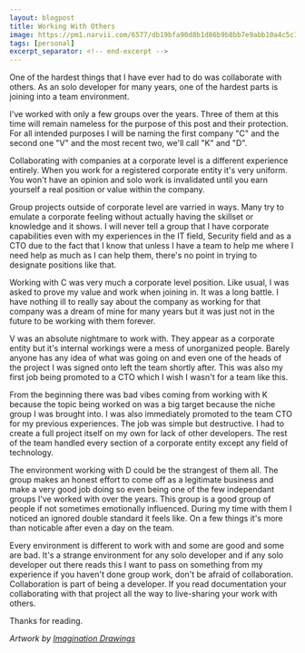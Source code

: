 ```yaml
---
layout: blogpost
title: Working With Others
image: https://pm1.narvii.com/6577/db19bfa90d8b1d86b9b8bb7e9abb10a4c5c14743_hq.jpg
tags: [personal]
excerpt_separator: <!-- end-excerpt -->
---
```

One of the hardest things that I have ever had to do was collaborate with others.
As an solo developer for many years, one of the hardest parts is joining into a team
environment.

<!-- end-excerpt -->

I've worked with only a few groups over the years. Three of them at this time will remain
nameless for the purpose of this post and their protection. For all intended purposes
I will be naming the first company "C" and the second one "V" and the most recent two, 
we'll call "K" and "D".

Collaborating with companies at a corporate level is a different experience entirely.
When you work for a registered corporate entity it's very uniform. You won't have
an opinion and solo work is invalidated until you earn yourself a real position or
value within the company. 

Group projects outside of corporate level are varried in ways. Many try to emulate
a corporate feeling without actually having the skillset or knowledge and it shows.
I will never tell a group that I have corporate capabilities even with my experiences
in the IT field, Security field and as a CTO due to the fact that I know that unless
I have a team to help me where I need help as much as I can help them, there's no
point in trying to designate positions like that.

Working with C was very much a corporate level position. Like usual, I was asked to prove
my value and work when joining in. It was a long battle. I have nothing ill to really say
about the company as working for that company was a dream of mine for many years but
it was just not in the future to be working with them forever.

V was an absolute nightmare to work with. They appear as a corporate entity but it's internal
workings were a mess of unorganized people. Barely anyone has any idea of what was going on
and even one of the heads of the project I was signed onto left the team shortly after. 
This was also my first job being promoted to a CTO which I wish I wasn't for a team like this.

From the beginning there was bad vibes coming from working with K because the topic being worked
on was a big target because the niche group I was brought into. I was also immediately promoted
to the team CTO for my previous experiences. The job was simple but destructive. I had to create
a full project itself on my own for lack of other developers. The rest of the team handled every
section of a corporate entity except any field of technology.

The environment working with D could be the strangest of them all. The group makes an honest
effort to come off as a legitimate business and make a very good job doing so even being one of
the few independant groups I've worked with over the years. This group is a good group of people
if not sometimes emotionally influenced. During my time with them I noticed an ignored double
standard it feels like. On a few things it's more than noticable after even a day on the team.

Every environment is different to work with and some are good and some are bad. It's a strange
environment for any solo developer and if any solo developer out there reads this I want to pass
on something from my experience if you haven't done group work, don't be afraid of collaboration.
Collaboration is part of being a developer. If you read documentation your collaborating with that
project all the way to live-sharing your work with others.

Thanks for reading.

*Artwork by [Imagination Drawings](https://is.gd/hWnau6)*
